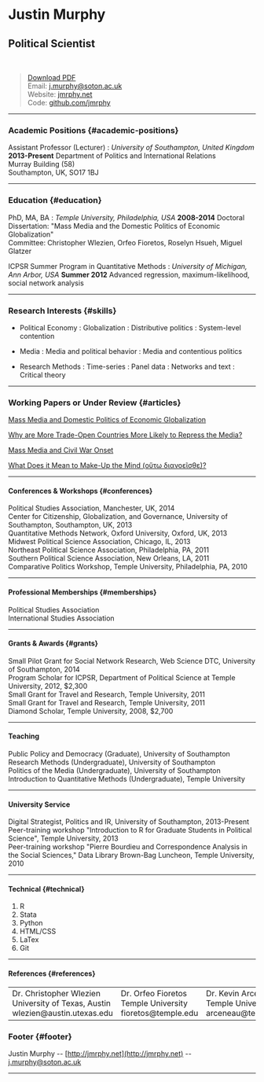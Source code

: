 # Justin Murphy
## Political Scientist  
<br>

> [Download PDF](http://jmrphy.net/cv/resumes/output/murphy_vita.pdf)     
> Email: [j.murphy@soton.ac.uk](j.murphy@soton.ac.uk)      
> Website: [jmrphy.net](http://jmrphy.net)      
> Code: [github.com/jmrphy](http://github.com/jmrphy)      

--------

### Academic Positions {#academic-positions}

Assistant Professor (Lecturer)
: *University of Southampton, United Kingdom*
  __2013-Present__
  Department of Politics and International Relations        
  Murray Building (58)         
  Southampton, UK, SO17 1BJ      

------

### Education {#education}

PhD, MA, BA
: *Temple University, Philadelphia, USA*
  __2008-2014__
  Doctoral Dissertation: "Mass Media and the Domestic Politics of Economic Globalization"    
  Committee: Christopher Wlezien, Orfeo Fioretos, Roselyn Hsueh, Miguel Glatzer

ICPSR Summer Program in Quantitative Methods
: *University of Michigan, Ann Arbor, USA*
  __Summer 2012__
  Advanced regression, maximum-likelihood, social network analysis

------

### Research Interests {#skills}

* Political Economy
  : Globalization
  : Distributive politics
  : System-level contention

* Media
  : Media and political behavior
  : Media and contentious politics

* Research Methods
  : Time-series
  : Panel data
  : Networks and text
  : Critical theory

-------

### Working Papers or Under Review {#articles}

[Mass Media and Domestic Politics of Economic Globalization](http://figshare.com/articles/Mass_Media_and_the_Domestic_Politics_of_Economic_Globalization/1181874)           

[Why are More Trade-Open Countries More Likely to Repress the Media?](http://figshare.com/articles/Why_are_More_Trade_Open_Countries_More_Likely_to_Repress_the_Media_/997696)    

[Mass Media and Civil War Onset](http://figshare.com/articles/Mass_Media_and_Civil_War_Onset/1181828)        

[What Does it Mean to Make-Up the Mind (οὕτω διανοεῖσθε)?](http://figshare.com/articles/What_Does_It_Mean_to_Make_Up_the_Mind_____/1235544)        

-------

#### Conferences & Workshops {#conferences}

Political Studies Association, Manchester, UK, 2014<br>
Center for Citizenship, Globalization, and Governance, University of Southampton, Southampton, UK, 2013 <br>
Quantitative Methods Network, Oxford University, Oxford, UK, 2013 <br>
Midwest Political Science Association, Chicago, IL, 2013<br>
Northeast Political Science Association, Philadelphia, PA,  2011<br>
Southern Political Science Association, New Orleans, LA, 2011<br>
Comparative Politics Workshop, Temple University, Philadelphia, PA, 2010<br>

------

#### Professional Memberships {#memberships}

Political Studies Association    
International Studies Association

-------

#### Grants & Awards {#grants}

Small Pilot Grant for Social Network Research, Web Science DTC, University of Southampton, 2014     
Program Scholar for ICPSR, Department of Political Science at Temple University, 2012, $2,300    
Small Grant for Travel and Research, Temple University, 2011    
Small Grant for Travel and Research, Temple University, 2011   
Diamond Scholar, Temple University, 2008, $2,700    

-------

#### Teaching
  
Public Policy and Democracy (Graduate), University of Southampton           
Research Methods (Undergraduate), University of Southampton       
Politics of the Media (Undergraduate), University of Southampton     
Introduction to Quantitative Methods (Undergraduate), Temple University        

-------

#### University Service

Digital Strategist, Politics and IR, University of Southampton, 2013-Present        
Peer-training workshop "Introduction to R for Graduate Students in Political Science", Temple University, 2013        
Peer-training workshop "Pierre Bourdieu and Correspondence Analysis in the Social Sciences," Data Library Brown-Bag Luncheon, Temple University, 2010       

-------

#### Technical {#technical}

1. R
1. Stata
1. Python
1. HTML/CSS
1. LaTex
1. Git

------

#### References {#references}

<table cellpadding="10">
<tr>
<td>
Dr. Christopher Wlezien<br>   
University of Texas, Austin <br>   
wlezien@austin.utexas.edu<br>    
</td>
<td>    
Dr. Orfeo Fioretos<br>
Temple University<br>
fioretos@temple.edu<br>  
</td>
<td>
Dr. Kevin Arcenaeux <br>
Temple University<br>     
arceneau@temple.edu<br> 
</td>
<td>
Dr. Roselyn Hsueh<br>
Temple University<br>
rhsueh@temple.edu<br>
</td>
</tr>
</table>
</table>

### Footer {#footer}

Justin Murphy -- [http://jmrphy.net](http://jmrphy.net) -- [j.murphy@soton.ac.uk](j.murphy@soton.ac.uk)

------
